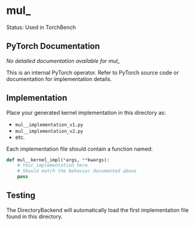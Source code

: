 # mul_

Status: Used in TorchBench

## PyTorch Documentation

*No detailed documentation available for mul_*

This is an internal PyTorch operator. Refer to PyTorch source code or documentation for implementation details.

## Implementation

Place your generated kernel implementation in this directory as:
- `mul__implementation_v1.py`
- `mul__implementation_v2.py`
- etc.

Each implementation file should contain a function named:
```python
def mul__kernel_impl(*args, **kwargs):
    # Your implementation here
    # Should match the behavior documented above
    pass
```

## Testing

The DirectoryBackend will automatically load the first implementation file found in this directory.
